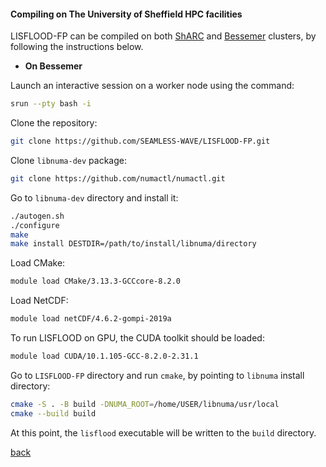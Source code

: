 #### Compiling on The University of Sheffield HPC facilities

LISFLOOD-FP can be compiled on both [ShARC](https://docs.hpc.shef.ac.uk/en/latest/sharc/index.html) and [Bessemer](https://docs.hpc.shef.ac.uk/en/latest/bessemer/index.html) clusters, by following the instructions below.

- **On Bessemer**

Launch an interactive session on a worker node using the command:

````bash
srun --pty bash -i
````

Clone the repository: 

````bash
git clone https://github.com/SEAMLESS-WAVE/LISFLOOD-FP.git
````

Clone `libnuma-dev` package:

````bash
git clone https://github.com/numactl/numactl.git
````

Go to `libnuma-dev` directory and install it:

````bash
./autogen.sh
./configure
make
make install DESTDIR=/path/to/install/libnuma/directory
````

Load CMake:

````bash
module load CMake/3.13.3-GCCcore-8.2.0
````

Load NetCDF:

````bash
module load netCDF/4.6.2-gompi-2019a
````

To run LISFLOOD on GPU, the CUDA toolkit should be loaded:

````bash
module load CUDA/10.1.105-GCC-8.2.0-2.31.1 
````

Go to `LISFLOOD-FP` directory and run `cmake`, by pointing to `libnuma` install directory:

````bash
cmake -S . -B build -DNUMA_ROOT=/home/USER/libnuma/usr/local
cmake --build build
````

At this point, the `lisflood` executable will be written to the `build` directory.

[back](/LISFLOOD8.0.md)
